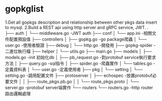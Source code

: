 # gopkglist
1.Get all gopkgs description and relationship between other pkgs data insert to mysql. 
2.Build a REST api using http server and gRPC service, JWT.
.
├── auth
│   └── middleware.go -JWT auth
├── conf
│   └── app.ini -相關文件配置預設值
├── controllers
│   ├── gopkg.go -go package爬蟲
│   └── user.go -使用者驗證
├── debug
│   └── http.go -開發用
├── gopkg-spider -二進位執行檔
├── helper
│   └── utils.go 
├── main.go
├── models
│   ├── models.go -init 初始化db
│   ├── pb_request.go -對protobuf service執行要求方法
│   ├── query.go -sql指令
│   ├── spider.go -爬蟲實作
│   └── tables.go -定義資料表
│   └── user.go -定義使用者
├── pkg
│   └── setting
│       └── setting.go -調用配置文件
├── protoserver
│   ├── echospec -放置protobuf必要文件
│   │   ├── route_pkgs.pb.go
│   │   └── route_pkgs.proto
│   └── server.go -protobuf server端實作
└── routers
    └── routers.go -http router 路由邏輯處理
